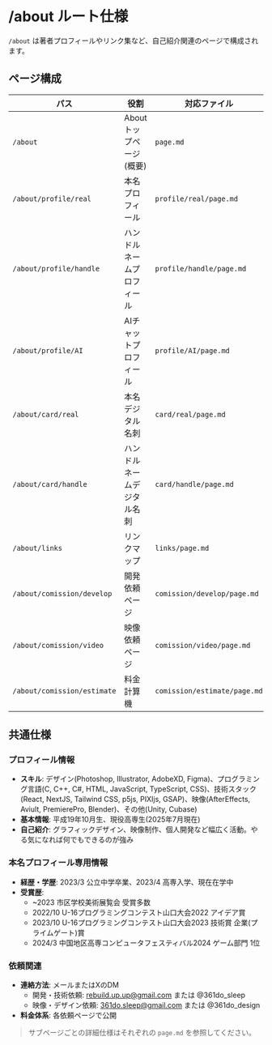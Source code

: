 # /about ルート仕様

`/about` は著者プロフィールやリンク集など、自己紹介関連のページで構成されます。

## ページ構成

| パス                        | 役割                       | 対応ファイル                 |
| --------------------------- | -------------------------- | ---------------------------- |
| `/about`                    | About トップページ (概要)  | `page.md`                    |
| `/about/profile/real`       | 本名プロフィール           | `profile/real/page.md`       |
| `/about/profile/handle`     | ハンドルネームプロフィール | `profile/handle/page.md`     |
| `/about/profile/AI`         | AIチャットプロフィール     | `profile/AI/page.md`         |
| `/about/card/real`          | 本名デジタル名刺           | `card/real/page.md`          |
| `/about/card/handle`        | ハンドルネームデジタル名刺 | `card/handle/page.md`        |
| `/about/links`              | リンクマップ               | `links/page.md`              |
| `/about/comission/develop`  | 開発依頼ページ             | `comission/develop/page.md`  |
| `/about/comission/video`    | 映像依頼ページ             | `comission/video/page.md`    |
| `/about/comission/estimate` | 料金計算機                 | `comission/estimate/page.md` |

## 共通仕様

### プロフィール情報

- **スキル**: デザイン(Photoshop, Illustrator, AdobeXD, Figma)、プログラミング言語(C, C++, C#, HTML, JavaScript, TypeScript, CSS)、技術スタック(React, NextJS, Tailwind CSS, p5js, PIXIjs, GSAP)、映像(AfterEffects, Aviult, PremierePro, Blender)、その他(Unity, Cubase)
- **基本情報**: 平成19年10月生、現役高専生(2025年7月現在)
- **自己紹介**: グラフィックデザイン、映像制作、個人開発など幅広く活動。やる気になれば何でもできるのが強み

### 本名プロフィール専用情報

- **経歴・学歴**: 2023/3 公立中学卒業、2023/4 高専入学、現在在学中
- **受賞歴**:
  - ~2023 市区学校美術展覧会 受賞多数
  - 2022/10 U-16プログラミングコンテスト山口大会2022 アイデア賞
  - 2023/10 U-16プログラミングコンテスト山口大会2023 技術賞 企業(プライムゲート)賞
  - 2024/3 中国地区高専コンピュータフェスティバル2024 ゲーム部門 1位

### 依頼関連

- **連絡方法**: メールまたはXのDM
  - 開発・技術依頼: rebuild.up.up@gmail.com または @361do_sleep
  - 映像・デザイン依頼: 361do.sleep@gmail.com または @361do_design
- **料金体系**: 各依頼ページで公開

> サブページごとの詳細仕様はそれぞれの `page.md` を参照してください。
